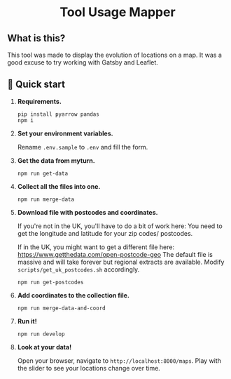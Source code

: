 <h1 align="center">
  Tool Usage Mapper
</h1>

## What is this?

This tool was made to display the evolution of locations on a map.
It was a good excuse to try working with Gatsby and Leaflet.

## 🚀 Quick start

1.  **Requirements.**

    ```shell
    pip install pyarrow pandas
    npm i
    ```

1.  **Set your environment variables.**

    Rename `.env.sample` to `.env` and fill the form.

1.  **Get the data from myturn.**

    ```shell
    npm run get-data
    ```

1.  **Collect all the files into one.**

    ```shell
    npm run merge-data
    ```

1.  **Download file with postcodes and coordinates.**

    If you're not in the UK, you'll have to do a bit of work here:
    You need to get the longitude and latitude for your zip codes/ postcodes.

    If in the UK, you might want to get a different file here: https://www.getthedata.com/open-postcode-geo
    The default file is massive and will take forever but regional extracts are available.
    Modify `scripts/get_uk_postcodes.sh` accordingly.

    ```shell
    npm run get-postcodes
    ```

1.  **Add coordinates to the collection file.**

    ```shell
    npm run merge-data-and-coord
    ```

1.  **Run it!**

    ```shell
    npm run develop
    ```

1.  **Look at your data!**

    Open your browser, navigate to `http://localhost:8000/maps`.
    Play with the slider to see your locations change over time.

